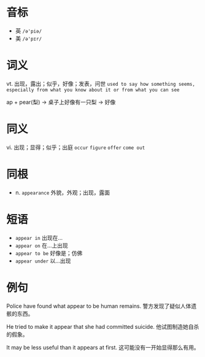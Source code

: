 # 音标

- 英 `/ə'piə/`
- 美 `/ə'pɪr/`

# 词义

vt. 出现，露出；似乎，好像；发表，问世
`used to say how something seems, especially from what you know about it or from what you can see`



ap + pear(梨) → 桌子上好像有一只梨 → 好像

# 同义

vi. 出现；显得；似乎；出庭
`occur` `figure` `offer` `come out`

# 同根

- n. `appearance` 外貌，外观；出现，露面

# 短语

- `appear in` 出现在…
- `appear on` 在...上出现
- `appear to be` 好像是；仿佛
- `appear under` 以…出现

# 例句

Police have found what appear to be human remains.
警方发现了疑似人体遗骸的东西。

He tried to make it appear that she had committed suicide.
他试图制造她自杀的假象。

It may be less useful than it appears at first.
这可能没有一开始显得那么有用。


